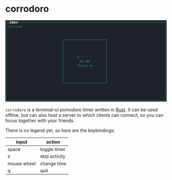 # corrodoro

![](media/demo.png)

`corrodoro` is a terminal-ui pomodoro timer written in [Rust](https://www.rust-lang.org/). It can be used offline, but can also host a server to which clients can connect, so you can focus together with your friends.

There is no legend yet, so here are the keybindings:

| input       | action        |
| ----------- | ------------- |
| space       | toggle timer  |
| s           | skip activity |
| mouse wheel | change time   |
| q           | quit          |

